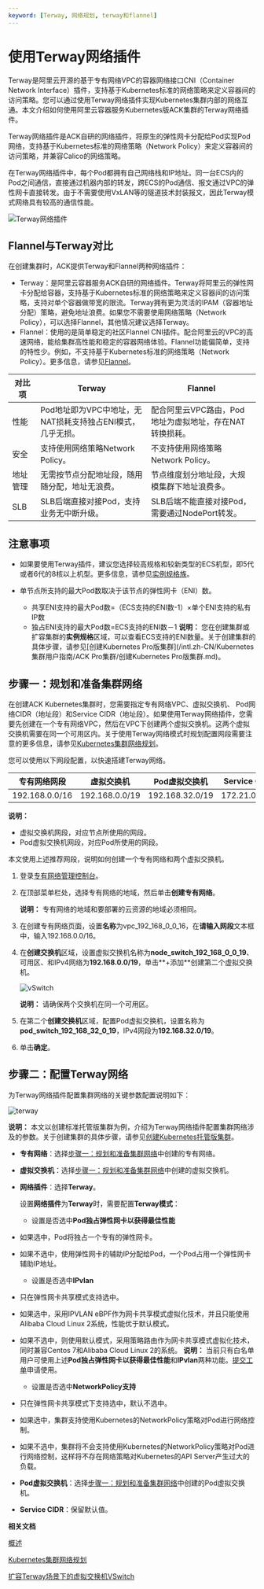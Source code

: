 ```yaml
---
keyword: [Terway, 网络规划, terway和flannel]
---
```


# 使用Terway网络插件

Terway是阿里云开源的基于专有网络VPC的容器网络接口CNI（Container Network Interface）插件，支持基于Kubernetes标准的网络策略来定义容器间的访问策略。您可以通过使用Terway网络插件实现Kubernetes集群内部的网络互通。本文介绍如何使用阿里云容器服务Kubernetes版ACK集群的Terway网络插件。

Terway网络插件是ACK自研的网络插件，将原生的弹性网卡分配给Pod实现Pod网络，支持基于Kubernetes标准的网络策略（Network Policy）来定义容器间的访问策略，并兼容Calico的网络策略。

在Terway网络插件中，每个Pod都拥有自己网络栈和IP地址。同一台ECS内的Pod之间通信，直接通过机器内部的转发，跨ECS的Pod通信、报文通过VPC的弹性网卡直接转发。由于不需要使用VxLAN等的隧道技术封装报文，因此Terway模式网络具有较高的通信性能。

![Terway网络插件](../images/p32414.png "Terway网络模式图")

## Flannel与Terway对比

在创建集群时，ACK提供Terway和Flannel两种网络插件：

-   Terway：是阿里云容器服务ACK自研的网络插件。Terway将阿里云的弹性网卡分配给容器，支持基于Kubernetes标准的网络策略来定义容器间的访问策略，支持对单个容器做带宽的限流。Terway拥有更为灵活的IPAM（容器地址分配）策略，避免地址浪费。如果您不需要使用网络策略（Network Policy），可以选择Flannel，其他情况建议选择Terway。
-   Flannel：使用的是简单稳定的社区Flannel CNI插件。配合阿里云的VPC的高速网络，能给集群高性能和稳定的容器网络体验。Flannel功能偏简单，支持的特性少。例如，不支持基于Kubernetes标准的网络策略（Network Policy）。更多信息，请参见[Flannel](https://github.com/coreos/flannel)。

|对比项|Terway|Flannel|
|---|------|-------|
|性能|Pod地址即为VPC中地址，无NAT损耗支持独占ENI模式，几乎无损。|配合阿里云VPC路由，Pod地址为虚拟地址，存在NAT转换损耗。|
|安全|支持使用网络策略Network Policy。|不支持使用网络策略Network Policy。|
|地址管理|无需按节点分配地址段，随用随分配，地址无浪费。|节点维度划分地址段，大规模集群下地址浪费多。|
|SLB|SLB后端直接对接Pod，支持业务无中断升级。|SLB后端不能直接对接Pod，需要通过NodePort转发。|

## 注意事项

-   如果要使用Terway插件，建议您选择较高规格和较新类型的ECS机型，即5代或者6代的8核以上机型。更多信息，请参见[实例规格族](/intl.zh-CN/实例/实例规格族.md)。
-   单节点所支持的最大Pod数取决于该节点的弹性网卡（ENI）数。

    -   共享ENI支持的最大Pod数=（ECS支持的ENI数-1）×单个ENI支持的私有IP数
    -   独占ENI支持的最大Pod数=ECS支持的ENI数－1
    **说明：** 您在创建集群或扩容集群的**实例规格**区域，可以查看ECS支持的ENI数量。关于创建集群的具体步骤，请参见[创建Kubernetes Pro版集群](/intl.zh-CN/Kubernetes集群用户指南/ACK Pro集群/创建Kubernetes Pro版集群.md)。


## 步骤一：规划和准备集群网络

在创建ACK Kubernetes集群时，您需要指定专有网络VPC、虚拟交换机、 Pod网络CIDR（地址段）和Service CIDR（地址段）。如果使用Terway网络插件，您需要先创建在一个专有网络VPC，然后在VPC下创建两个虚拟交换机。这两个虚拟交换机需要在同一个可用区内。关于使用Terway网络模式时规划配置网段需要注意的更多信息，请参见[Kubernetes集群网络规划](/intl.zh-CN/Kubernetes集群用户指南/网络管理/Kubernetes集群网络规划.md)。

您可以使用以下网段配置，以快速搭建Terway网络。

|专有网络网段|虚拟交换机|Pod虚拟交换机|Service CIDR|
|------|-----|--------|------------|
|192.168.0.0/16|192.168.0.0/19|192.168.32.0/19|172.21.0.0/20|

**说明：**

-   虚拟交换机网段，对应节点所使用的网段。
-   Pod虚拟交换机网段，对应Pod所使用的网段。

本文使用上述推荐网段，说明如何创建一个专有网络和两个虚拟交换机。

1.  登录[专有网络管理控制台](https://vpcnext.console.aliyun.com/vpc)。

2.  在顶部菜单栏处，选择专有网络的地域，然后单击**创建专有网络**。

    **说明：** 专有网络的地域和要部署的云资源的地域必须相同。

3.  在创建专有网络页面，设置**名称**为vpc\_192\_168\_0\_0\_16，在**请输入网段**文本框中，输入192.168.0.0/16。

4.  在**创建交换机**区域，设置虚拟交换机名称为**node\_switch\_192\_168\_0\_0\_19**、可用区、和IPv4网络为**192.168.0.0/19**，单击**+添加**创建第二个虚拟交换机。

    ![vSwitch](https://static-aliyun-doc.oss-accelerate.aliyuncs.com/assets/img/zh-CN/0032730161/p212508.png)

    **说明：** 请确保两个交换机在同一个可用区。

5.  在第二个**创建交换机**区域，配置Pod虚拟交换机，设置名称为**pod\_switch\_192\_168\_32\_0\_19**，IPv4网段为**192.168.32.0/19**。

6.  单击**确定**。


## 步骤二：配置Terway网络

为Terway网络插件配置集群网络的关键参数配置说明如下：

![terway](https://static-aliyun-doc.oss-accelerate.aliyuncs.com/assets/img/zh-CN/0533730161/p212509.png)

**说明：** 本文以创建标准托管版集群为例，介绍为Terway网络插件配置集群网络涉及的参数。关于创建集群的具体步骤，请参见[创建Kubernetes托管版集群](/intl.zh-CN/Kubernetes集群用户指南/集群管理/创建集群/创建Kubernetes托管版集群.md)。

-   **专有网络**：选择[步骤一：规划和准备集群网络](#section_2nd_fho_f25)中创建的专有网络。
-   **虚拟交换机**：选择[步骤一：规划和准备集群网络](#section_2nd_fho_f25)中创建的虚拟交换机。
-   **网络插件**：选择**Terway**。

    设置**网络插件**为**Terway**时，需要配置**Terway模式**：

    -   设置是否选中**Pod独占弹性网卡以获得最佳性能**

-   如果选中，Pod将独占一个专有的弹性网卡。
-   如果不选中，使用弹性网卡的辅助IP分配给Pod，一个Pod占用一个弹性网卡辅助IP地址。
    -   设置是否选中**IPvlan**

-   只在弹性网卡共享模式支持选中。
-   如果选中，采用IPVLAN eBPF作为网卡共享模式虚拟化技术，并且只能使用Alibaba Cloud Linux 2系统，性能优于默认模式。
-   如果不选中，则使用默认模式，采用策略路由作为网卡共享模式虚拟化技术，同时兼容Centos 7和Alibaba Cloud Linux 2的系统。
**说明：** 当前只有白名单用户可使用上述**Pod独占弹性网卡以获得最佳性能**和**IPvlan**两种功能。[提交工单](https://workorder-intl.console.aliyun.com/console.htm)申请使用。

    -   设置是否选中**NetworkPolicy支持**

-   只在弹性网卡共享模式下支持选中，默认不选中。
-   如果选中，集群支持使用Kubernetes的NetworkPolicy策略对Pod进行网络控制。
-   如果不选中，集群将不会支持使用Kubernetes的NetworkPolicy策略对Pod进行网络控制，这样将不存在网络策略对Kubernetes的API Server产生过大的负载。
-   **Pod虚拟交换机**：选择[步骤一：规划和准备集群网络](#section_2nd_fho_f25)中创建的Pod虚拟交换机。
-   **Service CIDR**：保留默认值。

**相关文档**  


[概述](/intl.zh-CN/Kubernetes集群用户指南/网络管理/概述.md)

[Kubernetes集群网络规划](/intl.zh-CN/Kubernetes集群用户指南/网络管理/Kubernetes集群网络规划.md)

[扩容Terway场景下的虚拟交换机VSwitch](/intl.zh-CN/Kubernetes集群用户指南/网络管理/容器网络CNI/扩容Terway场景下的虚拟交换机VSwitch.md)

